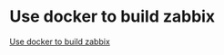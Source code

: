 # Use docker to build zabbix
[Use docker to build zabbix](https://aiwithcloud.com/2022/09/19/use_docker_to_build_zabbix/)